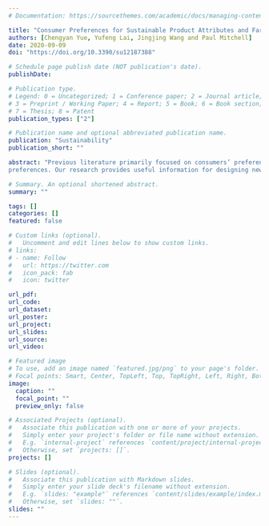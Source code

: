 ```yaml
---
# Documentation: https://sourcethemes.com/academic/docs/managing-content/

title: "Consumer Preferences for Sustainable Product Attributes and Farm Program Features"
authors: [Chengyan Yue, Yufeng Lai, Jingjing Wang and Paul Mitchell]
date: 2020-09-09
doi: "https://doi.org/10.3390/su12187388"

# Schedule page publish date (NOT publication's date).
publishDate:

# Publication type.
# Legend: 0 = Uncategorized; 1 = Conference paper; 2 = Journal article;
# 3 = Preprint / Working Paper; 4 = Report; 5 = Book; 6 = Book section;
# 7 = Thesis; 8 = Patent
publication_types: ["2"]

# Publication name and optional abbreviated publication name.
publication: "Sustainability"
publication_short: ""

abstract: "Previous literature primarily focused on consumers’ preference for specific sustainable attributes, such as a product being organic, eco-friendly, locally grown, and fair trade. Little is known about consumers’ preference for sustainable program features. We conduct two online choice experiments with U.S. consumers and find that consumers consistently care about farmers’ engagements in sustainable programs, and they are willing to pay a price premium for products from such programs. Consumers also value promoting science in sustainability, establishing concrete measurements of sustainability, and communicating sustainable practices with consumers and downstream industries. We apply the latent class logit model to investigate the potential segmentation of consumers. Three consumer segments are identified based on participants’ heterogeneity in
preferences. Our research provides useful information for designing new sustainability programs."

# Summary. An optional shortened abstract.
summary: ""

tags: []
categories: []
featured: false

# Custom links (optional).
#   Uncomment and edit lines below to show custom links.
# links:
# - name: Follow
#   url: https://twitter.com
#   icon_pack: fab
#   icon: twitter

url_pdf:
url_code:
url_dataset:
url_poster:
url_project:
url_slides:
url_source:
url_video:

# Featured image
# To use, add an image named `featured.jpg/png` to your page's folder. 
# Focal points: Smart, Center, TopLeft, Top, TopRight, Left, Right, BottomLeft, Bottom, BottomRight.
image:
  caption: ""
  focal_point: ""
  preview_only: false

# Associated Projects (optional).
#   Associate this publication with one or more of your projects.
#   Simply enter your project's folder or file name without extension.
#   E.g. `internal-project` references `content/project/internal-project/index.md`.
#   Otherwise, set `projects: []`.
projects: []

# Slides (optional).
#   Associate this publication with Markdown slides.
#   Simply enter your slide deck's filename without extension.
#   E.g. `slides: "example"` references `content/slides/example/index.md`.
#   Otherwise, set `slides: ""`.
slides: ""
---
```

